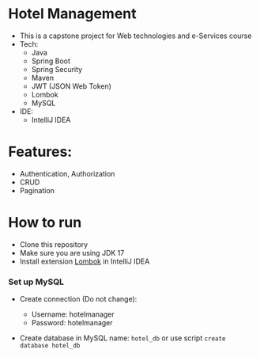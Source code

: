 # Hotel Management

- This is a capstone project for Web technologies and e-Services course
- Tech:
    - Java
    - Spring Boot
    - Spring Security
    - Maven
    - JWT (JSON Web Token)
    - Lombok
    - MySQL
- IDE:
    - IntelliJ IDEA

# Features:

- Authentication, Authorization
- CRUD
- Pagination

# How to run

- Clone this repository
- Make sure you are using JDK 17
- Install extension [Lombok](https://projectlombok.org/) in IntelliJ IDEA


### Set up MySQL

- Create connection (Do not change):
    - Username: hotelmanager
    - Password: hotelmanager

- Create database in MySQL name: `hotel_db` or use script `create database hotel_db`

